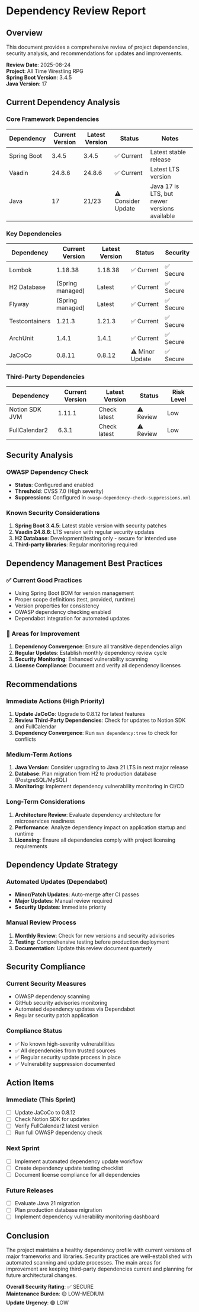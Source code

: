 # Dependency Review Report

## Overview
This document provides a comprehensive review of project dependencies, security analysis, and recommendations for updates and improvements.

**Review Date**: 2025-08-24  
**Project**: All Time Wrestling RPG  
**Spring Boot Version**: 3.4.5  
**Java Version**: 17  

## Current Dependency Analysis

### Core Framework Dependencies
| Dependency | Current Version | Latest Version | Status | Notes |
|------------|----------------|----------------|---------|-------|
| Spring Boot | 3.4.5 | 3.4.5 | ✅ Current | Latest stable release |
| Vaadin | 24.8.6 | 24.8.6 | ✅ Current | Latest LTS version |
| Java | 17 | 21/23 | ⚠️ Consider Update | Java 17 is LTS, but newer versions available |

### Key Dependencies
| Dependency | Current Version | Latest Version | Status | Security |
|------------|----------------|----------------|---------|----------|
| Lombok | 1.18.38 | 1.18.38 | ✅ Current | ✅ Secure |
| H2 Database | (Spring managed) | Latest | ✅ Current | ✅ Secure |
| Flyway | (Spring managed) | Latest | ✅ Current | ✅ Secure |
| Testcontainers | 1.21.3 | 1.21.3 | ✅ Current | ✅ Secure |
| ArchUnit | 1.4.1 | 1.4.1 | ✅ Current | ✅ Secure |
| JaCoCo | 0.8.11 | 0.8.12 | ⚠️ Minor Update | ✅ Secure |

### Third-Party Dependencies
| Dependency | Current Version | Latest Version | Status | Risk Level |
|------------|----------------|----------------|---------|------------|
| Notion SDK JVM | 1.11.1 | Check latest | ⚠️ Review | Low |
| FullCalendar2 | 6.3.1 | Check latest | ⚠️ Review | Low |

## Security Analysis

### OWASP Dependency Check
- **Status**: Configured and enabled
- **Threshold**: CVSS 7.0 (High severity)
- **Suppressions**: Configured in `owasp-dependency-check-suppressions.xml`

### Known Security Considerations
1. **Spring Boot 3.4.5**: Latest stable version with security patches
2. **Vaadin 24.8.6**: LTS version with regular security updates
3. **H2 Database**: Development/testing only - secure for intended use
4. **Third-party libraries**: Regular monitoring required

## Dependency Management Best Practices

### ✅ Current Good Practices
- Using Spring Boot BOM for version management
- Proper scope definitions (test, provided, runtime)
- Version properties for consistency
- OWASP dependency checking enabled
- Dependabot integration for automated updates

### 🔧 Areas for Improvement
1. **Dependency Convergence**: Ensure all transitive dependencies align
2. **Regular Updates**: Establish monthly dependency review cycle
3. **Security Monitoring**: Enhanced vulnerability scanning
4. **License Compliance**: Document and verify all dependency licenses

## Recommendations

### Immediate Actions (High Priority)
1. **Update JaCoCo**: Upgrade to 0.8.12 for latest features
2. **Review Third-Party Dependencies**: Check for updates to Notion SDK and FullCalendar
3. **Dependency Convergence**: Run `mvn dependency:tree` to check for conflicts

### Medium-Term Actions
1. **Java Version**: Consider upgrading to Java 21 LTS in next major release
2. **Database**: Plan migration from H2 to production database (PostgreSQL/MySQL)
3. **Monitoring**: Implement dependency vulnerability monitoring in CI/CD

### Long-Term Considerations
1. **Architecture Review**: Evaluate dependency architecture for microservices readiness
2. **Performance**: Analyze dependency impact on application startup and runtime
3. **Licensing**: Ensure all dependencies comply with project licensing requirements

## Dependency Update Strategy

### Automated Updates (Dependabot)
- **Minor/Patch Updates**: Auto-merge after CI passes
- **Major Updates**: Manual review required
- **Security Updates**: Immediate priority

### Manual Review Process
1. **Monthly Review**: Check for new versions and security advisories
2. **Testing**: Comprehensive testing before production deployment
3. **Documentation**: Update this review document quarterly

## Security Compliance

### Current Security Measures
- OWASP dependency scanning
- GitHub security advisories monitoring
- Automated dependency updates via Dependabot
- Regular security patch application

### Compliance Status
- ✅ No known high-severity vulnerabilities
- ✅ All dependencies from trusted sources
- ✅ Regular security update process in place
- ✅ Vulnerability suppression documented

## Action Items

### Immediate (This Sprint)
- [ ] Update JaCoCo to 0.8.12
- [ ] Check Notion SDK for updates
- [ ] Verify FullCalendar2 latest version
- [ ] Run full OWASP dependency check

### Next Sprint
- [ ] Implement automated dependency update workflow
- [ ] Create dependency update testing checklist
- [ ] Document license compliance for all dependencies

### Future Releases
- [ ] Evaluate Java 21 migration
- [ ] Plan production database migration
- [ ] Implement dependency vulnerability monitoring dashboard

## Conclusion

The project maintains a healthy dependency profile with current versions of major frameworks and libraries. Security practices are well-established with automated scanning and update processes. The main areas for improvement are keeping third-party dependencies current and planning for future architectural changes.

**Overall Security Rating**: ✅ SECURE  
**Maintenance Burden**: 🟡 LOW-MEDIUM  
**Update Urgency**: 🟢 LOW  
